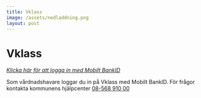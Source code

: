 ```yaml
---
title: Vklass
image: /assets/nedladdning.png
layout: post
---
```


# Vklass

[<i>Klicka här för att logga in med Mobilt BankID</i>](https://auth.vklass.se/)

Som vårdnadshavare loggar du in på Vklass med Mobilt BankID. För frågor kontakta kommunens hjälpcenter <a href="tel:08-56891000">08-568 910 00</a>
